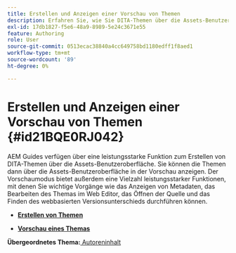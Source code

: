 ```yaml
---
title: Erstellen und Anzeigen einer Vorschau von Themen
description: Erfahren Sie, wie Sie DITA-Themen über die Assets-Benutzeroberfläche in AEM Handbüchern erstellen und in der Vorschau anzeigen.
exl-id: 17db1827-f5e6-48a9-8989-5e24c3671e55
feature: Authoring
role: User
source-git-commit: 0513ecac38840a4cc649758bd1180edff1f8aed1
workflow-type: tm+mt
source-wordcount: '89'
ht-degree: 0%

---
```


# Erstellen und Anzeigen einer Vorschau von Themen {#id21BQE0RJ042}

AEM Guides verfügen über eine leistungsstarke Funktion zum Erstellen von DITA-Themen über die Assets-Benutzeroberfläche. Sie können die Themen dann über die Assets-Benutzeroberfläche in der Vorschau anzeigen. Der Vorschaumodus bietet außerdem eine Vielzahl leistungsstarker Funktionen, mit denen Sie wichtige Vorgänge wie das Anzeigen von Metadaten, das Bearbeiten des Themas im Web Editor, das Öffnen der Quelle und das Finden des webbasierten Versionsunterschieds durchführen können.

- **[Erstellen von Themen](web-editor-create-topics.md)**

- **[Vorschau eines Themas](web-editor-preview-topics.md)**


**Übergeordnetes Thema:**[ Autoreninhalt](authoring-content.md)
